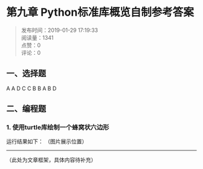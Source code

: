 # 第九章 Python标准库概览自制参考答案

> 发布时间：2019-01-29 17:19:33  
> 阅读量：1341  
> 点赞：0  
> 评论：0  

## 一、选择题

A A D C C B B A B D

## 二、编程题

### 1. 使用turtle库绘制一个蜂窝状六边形

运行结果如下：
（图片展示位置）

---

（此处为文章框架，具体内容待补充）